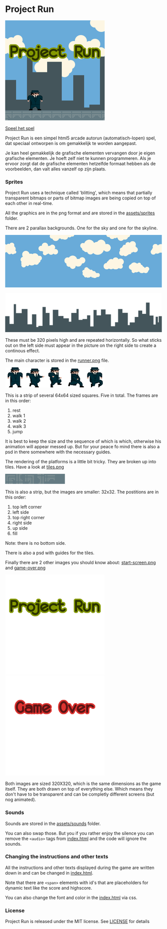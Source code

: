 # Project Run

[![Speel Project Run][screenshot]][screenshotlink]

[screenshot]: https://raw.githubusercontent.com/Quinten/projectrun/gh-pages/assets/screenshots/projectrun.png (Speel Project Run)
[screenshotlink]: http://quinten.github.io/projectrun/

[Speel het spel](http://quinten.github.io/projectrun/)

Project Run is een simpel html5 arcade autorun (automatisch-lopen) spel, dat speciaal ontworpen is om gemakkelijk te worden aangepast.

Je kan heel gemakkelijk de grafische elementen vervangen door je eigen grafische elementen. Je hoeft zelf niet te kunnen programmeren. Als je ervoor zorgt dat de grafische elementen hetzelfde formaat hebben als de voorbeelden, dan valt alles vanzelf op zijn plaats.

### Sprites

Project Run uses a technique called 'blitting', which means that partially transparent bitmaps or parts of bitmap images are being copied on top of each other in real-time.

All the graphics are in the png format and are stored in the [assets/sprites](https://github.com/Quinten/projectrun/tree/gh-pages/assets/sprites) folder.

There are 2 parallax backgrounds. One for the sky and one for the skyline.

![sky](https://raw.githubusercontent.com/Quinten/projectrun/gh-pages/assets/sprites/sky.png)

![skyline](https://raw.githubusercontent.com/Quinten/projectrun/gh-pages/assets/sprites/skyline.png)

These must be 320 pixels high and are repeated horizontally. So what sticks out on the left side must appear in the picture on the right side to create a continous effect.

The main character is stored in the [runner.png](https://raw.githubusercontent.com/Quinten/projectrun/gh-pages/assets/sprites/runner.png) file.

![runner](https://raw.githubusercontent.com/Quinten/projectrun/gh-pages/assets/sprites/runner.png)

This is a strip of several 64x64 sized squares. Five in total. The frames are in this order:

1. rest
2. walk 1
3. walk 2
4. walk 3
5. jump

It is best to keep the size and the sequence of which is which, otherwise his animation will appear messed up. But for your peace fo mind there is also a psd in there somewhere with the necessary guides.

The rendering of the platforms is a little bit tricky. They are broken up into tiles. Have a look at [tiles.png](https://raw.githubusercontent.com/Quinten/projectrun/gh-pages/assets/sprites/tiles.png)

![tiles.png](https://raw.githubusercontent.com/Quinten/projectrun/gh-pages/assets/sprites/tiles.png)

This is also a strip, but the images are smaller: 32x32. The postitions are in this order:

1. top left corner
2. left side
3. top right corner
4. right side
5. up side
6. fill

Note: there is no bottom side.

There is also a psd with guides for the tiles.

Finally there are 2 other images you should know about: [start-screen.png](https://raw.githubusercontent.com/Quinten/projectrun/gh-pages/assets/sprites/start-screen.png) and [game-over.png](https://raw.githubusercontent.com/Quinten/projectrun/gh-pages/assets/sprites/game-over.png)

![start-screen.png](https://raw.githubusercontent.com/Quinten/projectrun/gh-pages/assets/sprites/start-screen.png) ![game-over.png](https://raw.githubusercontent.com/Quinten/projectrun/gh-pages/assets/sprites/game-over.png)

Both images are sized 320X320, which is the same dimensions as the game itself. They are both drawn on top of everything else. Which means they don't have to be transparent and can be completly different screens (but nog animated).

### Sounds

Sounds are stored in the [assets/sounds](https://github.com/Quinten/projectrun/tree/gh-pages/assets/sounds) folder.

You can also swap those. But you if you rather enjoy the silence you can remove the `<audio>` tags from [index.html](https://github.com/Quinten/projectrun/tree/gh-pages/index.html) and the code will ignore the sounds.

### Changing the instructions and other texts

All the instructions and other texts displayed during the game are written down in and can be changed in [index.html](https://github.com/Quinten/projectrun/tree/gh-pages/index.html).

Note that there are `<span>` elements with id's that are placeholders for dynamic text like the score and highscore.

You can also change the font and color in the [index.html](https://github.com/Quinten/projectrun/tree/gh-pages/index.html) via css.

### License

Project Run is released under the MIT license. See [LICENSE](https://github.com/Quinten/projectrun/blob/gh-pages/LICENSE) for details
